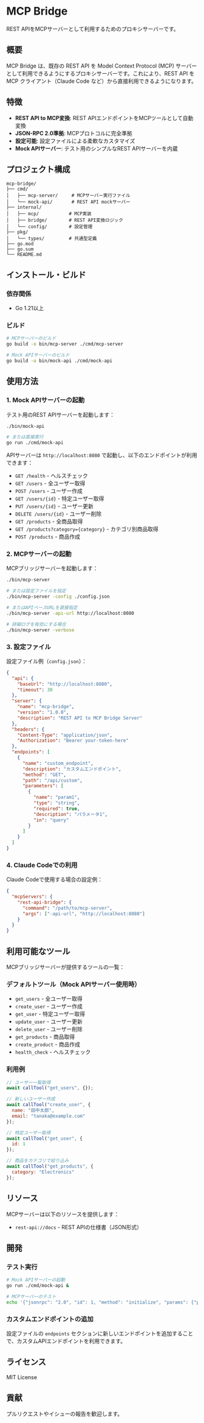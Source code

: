 # MCP Bridge

REST APIをMCPサーバーとして利用するためのプロキシサーバーです。

## 概要

MCP Bridge は、既存の REST API を Model Context Protocol (MCP) サーバーとして利用できるようにするプロキシサーバーです。これにより、REST API を MCP クライアント（Claude Code など）から直接利用できるようになります。

## 特徴

- **REST API to MCP変換**: REST APIエンドポイントをMCPツールとして自動変換
- **JSON-RPC 2.0準拠**: MCPプロトコルに完全準拠
- **設定可能**: 設定ファイルによる柔軟なカスタマイズ
- **Mock APIサーバー**: テスト用のシンプルなREST APIサーバーを内蔵

## プロジェクト構成

```
mcp-bridge/
├── cmd/
│   ├── mcp-server/     # MCPサーバー実行ファイル
│   └── mock-api/       # REST API mockサーバー
├── internal/
│   ├── mcp/           # MCP実装
│   ├── bridge/        # REST API変換ロジック
│   └── config/        # 設定管理
├── pkg/
│   └── types/         # 共通型定義
├── go.mod
├── go.sum
└── README.md
```

## インストール・ビルド

### 依存関係
- Go 1.21以上

### ビルド

```bash
# MCPサーバーのビルド
go build -o bin/mcp-server ./cmd/mcp-server

# Mock APIサーバーのビルド
go build -o bin/mock-api ./cmd/mock-api
```

## 使用方法

### 1. Mock APIサーバーの起動

テスト用のREST APIサーバーを起動します：

```bash
./bin/mock-api

# または直接実行
go run ./cmd/mock-api
```

APIサーバーは `http://localhost:8080` で起動し、以下のエンドポイントが利用できます：

- `GET /health` - ヘルスチェック
- `GET /users` - 全ユーザー取得
- `POST /users` - ユーザー作成
- `GET /users/{id}` - 特定ユーザー取得
- `PUT /users/{id}` - ユーザー更新
- `DELETE /users/{id}` - ユーザー削除
- `GET /products` - 全商品取得
- `GET /products?category={category}` - カテゴリ別商品取得
- `POST /products` - 商品作成

### 2. MCPサーバーの起動

MCPブリッジサーバーを起動します：

```bash
./bin/mcp-server

# または設定ファイルを指定
./bin/mcp-server -config ./config.json

# またはAPIベースURLを直接指定
./bin/mcp-server -api-url http://localhost:8080

# 詳細ログを有効にする場合
./bin/mcp-server -verbose
```

### 3. 設定ファイル

設定ファイル例（`config.json`）：

```json
{
  "api": {
    "baseUrl": "http://localhost:8080",
    "timeout": 30
  },
  "server": {
    "name": "mcp-bridge",
    "version": "1.0.0",
    "description": "REST API to MCP Bridge Server"
  },
  "headers": {
    "Content-Type": "application/json",
    "Authorization": "Bearer your-token-here"
  },
  "endpoints": [
    {
      "name": "custom_endpoint",
      "description": "カスタムエンドポイント",
      "method": "GET",
      "path": "/api/custom",
      "parameters": [
        {
          "name": "param1",
          "type": "string",
          "required": true,
          "description": "パラメータ1",
          "in": "query"
        }
      ]
    }
  ]
}
```

### 4. Claude Codeでの利用

Claude Codeで使用する場合の設定例：

```json
{
  "mcpServers": {
    "rest-api-bridge": {
      "command": "/path/to/mcp-server",
      "args": ["-api-url", "http://localhost:8080"]
    }
  }
}
```

## 利用可能なツール

MCPブリッジサーバーが提供するツールの一覧：

### デフォルトツール（Mock APIサーバー使用時）

- `get_users` - 全ユーザー取得
- `create_user` - ユーザー作成
- `get_user` - 特定ユーザー取得
- `update_user` - ユーザー更新
- `delete_user` - ユーザー削除
- `get_products` - 商品取得
- `create_product` - 商品作成
- `health_check` - ヘルスチェック

### 利用例

```javascript
// ユーザー一覧取得
await callTool("get_users", {});

// 新しいユーザー作成
await callTool("create_user", {
  name: "田中太郎",
  email: "tanaka@example.com"
});

// 特定ユーザー取得
await callTool("get_user", {
  id: 1
});

// 商品をカテゴリで絞り込み
await callTool("get_products", {
  category: "Electronics"
});
```

## リソース

MCPサーバーは以下のリソースを提供します：

- `rest-api://docs` - REST APIの仕様書（JSON形式）

## 開発

### テスト実行

```bash
# Mock APIサーバーの起動
go run ./cmd/mock-api &

# MCPサーバーのテスト
echo '{"jsonrpc": "2.0", "id": 1, "method": "initialize", "params": {"protocolVersion": "2024-11-05", "capabilities": {}, "clientInfo": {"name": "test", "version": "1.0.0"}}}' | go run ./cmd/mcp-server
```

### カスタムエンドポイントの追加

設定ファイルの `endpoints` セクションに新しいエンドポイントを追加することで、カスタムAPIエンドポイントを利用できます。

## ライセンス

MIT License

## 貢献

プルリクエストやイシューの報告を歓迎します。